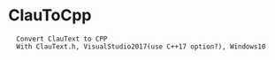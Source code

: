 # ClauToCpp
      Convert ClauText to CPP
      With ClauText.h, VisualStudio2017(use C++17 option?), Windows10

